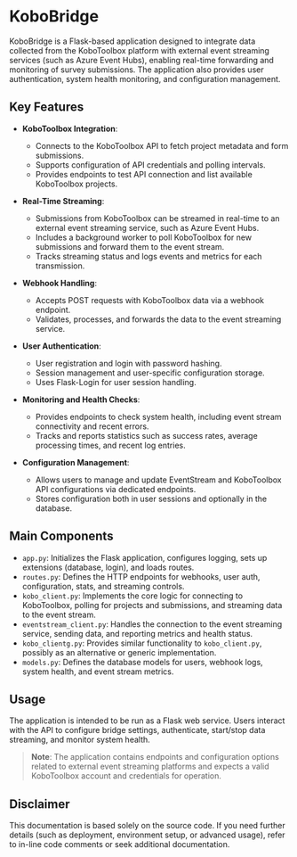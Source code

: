 # KoboBridge

KoboBridge is a Flask-based application designed to integrate data collected from the KoboToolbox platform with external event streaming services (such as Azure Event Hubs), enabling real-time forwarding and monitoring of survey submissions. The application also provides user authentication, system health monitoring, and configuration management.

## Key Features

- **KoboToolbox Integration**: 
  - Connects to the KoboToolbox API to fetch project metadata and form submissions.
  - Supports configuration of API credentials and polling intervals.
  - Provides endpoints to test API connection and list available KoboToolbox projects.

- **Real-Time Streaming**:
  - Submissions from KoboToolbox can be streamed in real-time to an external event streaming service, such as Azure Event Hubs.
  - Includes a background worker to poll KoboToolbox for new submissions and forward them to the event stream.
  - Tracks streaming status and logs events and metrics for each transmission.

- **Webhook Handling**:
  - Accepts POST requests with KoboToolbox data via a webhook endpoint.
  - Validates, processes, and forwards the data to the event streaming service.

- **User Authentication**:
  - User registration and login with password hashing.
  - Session management and user-specific configuration storage.
  - Uses Flask-Login for user session handling.

- **Monitoring and Health Checks**:
  - Provides endpoints to check system health, including event stream connectivity and recent errors.
  - Tracks and reports statistics such as success rates, average processing times, and recent log entries.

- **Configuration Management**:
  - Allows users to manage and update EventStream and KoboToolbox API configurations via dedicated endpoints.
  - Stores configuration both in user sessions and optionally in the database.

## Main Components

- `app.py`: Initializes the Flask application, configures logging, sets up extensions (database, login), and loads routes.
- `routes.py`: Defines the HTTP endpoints for webhooks, user auth, configuration, stats, and streaming controls.
- `kobo_client.py`: Implements the core logic for connecting to KoboToolbox, polling for projects and submissions, and streaming data to the event stream.
- `eventstream_client.py`: Handles the connection to the event streaming service, sending data, and reporting metrics and health status.
- `kobo_clientg.py`: Provides similar functionality to `kobo_client.py`, possibly as an alternative or generic implementation.
- `models.py`: Defines the database models for users, webhook logs, system health, and event stream metrics.

## Usage

The application is intended to be run as a Flask web service. Users interact with the API to configure bridge settings, authenticate, start/stop data streaming, and monitor system health. 

> **Note**: The application contains endpoints and configuration options related to external event streaming platforms and expects a valid KoboToolbox account and credentials for operation.

## Disclaimer

This documentation is based solely on the source code. If you need further details (such as deployment, environment setup, or advanced usage), refer to in-line code comments or seek additional documentation.
